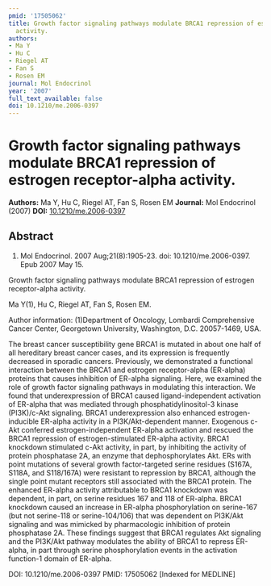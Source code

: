 ```yaml
---
pmid: '17505062'
title: Growth factor signaling pathways modulate BRCA1 repression of estrogen receptor-alpha
  activity.
authors:
- Ma Y
- Hu C
- Riegel AT
- Fan S
- Rosen EM
journal: Mol Endocrinol
year: '2007'
full_text_available: false
doi: 10.1210/me.2006-0397
---
```


# Growth factor signaling pathways modulate BRCA1 repression of estrogen receptor-alpha activity.
**Authors:** Ma Y, Hu C, Riegel AT, Fan S, Rosen EM
**Journal:** Mol Endocrinol (2007)
**DOI:** [10.1210/me.2006-0397](https://doi.org/10.1210/me.2006-0397)

## Abstract

1. Mol Endocrinol. 2007 Aug;21(8):1905-23. doi: 10.1210/me.2006-0397. Epub 2007
May  15.

Growth factor signaling pathways modulate BRCA1 repression of estrogen 
receptor-alpha activity.

Ma Y(1), Hu C, Riegel AT, Fan S, Rosen EM.

Author information:
(1)Department of Oncology, Lombardi Comprehensive Cancer Center, Georgetown 
University, Washington, D.C. 20057-1469, USA.

The breast cancer susceptibility gene BRCA1 is mutated in about one half of all 
hereditary breast cancer cases, and its expression is frequently decreased in 
sporadic cancers. Previously, we demonstrated a functional interaction between 
the BRCA1 and estrogen receptor-alpha (ER-alpha) proteins that causes inhibition 
of ER-alpha signaling. Here, we examined the role of growth factor signaling 
pathways in modulating this interaction. We found that underexpression of BRCA1 
caused ligand-independent activation of ER-alpha that was mediated through 
phosphatidylinositol-3 kinase (PI3K)/c-Akt signaling. BRCA1 underexpression also 
enhanced estrogen-inducible ER-alpha activity in a PI3K/Akt-dependent manner. 
Exogenous c-Akt conferred estrogen-independent ER-alpha activation and rescued 
the BRCA1 repression of estrogen-stimulated ER-alpha activity. BRCA1 knockdown 
stimulated c-Akt activity, in part, by inhibiting the activity of protein 
phosphatase 2A, an enzyme that dephosphorylates Akt. ERs with point mutations of 
several growth factor-targeted serine residues (S167A, S118A, and S118/167A) 
were resistant to repression by BRCA1, although the single point mutant 
receptors still associated with the BRCA1 protein. The enhanced ER-alpha 
activity attributable to BRCA1 knockdown was dependent, in part, on serine 
residues 167 and 118 of ER-alpha. BRCA1 knockdown caused an increase in ER-alpha 
phosphorylation on serine-167 (but not serine-118 or serine-104/106) that was 
dependent on PI3K/Akt signaling and was mimicked by pharmacologic inhibition of 
protein phosphatase 2A. These findings suggest that BRCA1 regulates Akt 
signaling and the PI3K/Akt pathway modulates the ability of BRCA1 to repress 
ER-alpha, in part through serine phosphorylation events in the activation 
function-1 domain of ER-alpha.

DOI: 10.1210/me.2006-0397
PMID: 17505062 [Indexed for MEDLINE]
